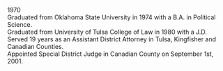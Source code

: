 ﻿---
fname: 'Gary'
lname: 'McCurdy'
id: 816
published: False
layout: judge-bio
---
1970  
Graduated from Oklahoma State University in 1974 with a B.A. in Political Science.  
Graduated from University of Tulsa College of Law in 1980 with a J.D.  
Served 19 years as an Assistant District Attorney in Tulsa, Kingfisher and Canadian Counties.  
Appointed Special District Judge in Canadian County on September 1st, 2001.
